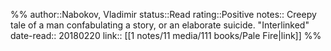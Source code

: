 %%
author::Nabokov, Vladimir
status::Read
rating::Positive
notes:: Creepy tale of a man confabulating a story, or an elaborate suicide. "Interlinked"
date-read:: 20180220
link:: [[1 notes/11 media/111 books/Pale Fire|link]]
%%